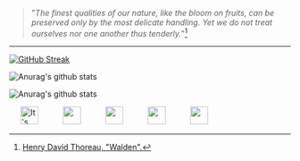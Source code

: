> "_The finest qualities of our nature, like the bloom on fruits, can be preserved only by the most delicate handling. Yet we do not treat ourselves nor one another thus tenderly._"[^1]

---

[^1]: [Henry David Thoreau, "Walden".](https://www.gutenberg.org/cache/epub/205/pg205-images.html)

[![GitHub Streak](https://streak-stats.demolab.com?user=rodigu&theme=gruvbox-duo&exclude_days=Sun%2CSat)](https://git.io/streak-stats)

![Anurag's github stats](https://github-readme-stats.vercel.app/api/top-langs/?username=rodigu&theme=gruvbox&layout=compact&size_weight=0&count_weight=1&card_width=400)

![Anurag's github stats](https://github-readme-stats.vercel.app/api?username=rodigu&theme=gruvbox&show_icons=true)


<p float="left">
  <a href="https://tamanotchi.world/11080c"><img src="https://tamanotchi.world/i2/11080" alt="It's tamaNOTchi! Click to feed!" width="32" hspace="20"/></a>
  <a href="https://openprocessing.org/user/219598"><img src="https://openprocessing.org/assets/img/logo/logo_36x30_color@2x.png" width="32" hspace="20"/></a>
  <a href="https://www.linkedin.com/in/rodrigohmorais/"><img src="https://upload.wikimedia.org/wikipedia/commons/thumb/c/ce/Linkedin_circle.svg/640px-Linkedin_circle.svg.png" width="32" hspace="20"/></a>
  <a href="https://tic80.com/dev?id=5531"><img src="https://upload.wikimedia.org/wikipedia/commons/thumb/a/ae/TIC-80_Icon.png/640px-TIC-80_Icon.png" width="32" hspace="20"></a>
  <a href="https://rmorais.itch.io"><img src="https://static.itch.io/images/itchio-textless-white.svg" width="32" hspace="20"></a>
</p>

